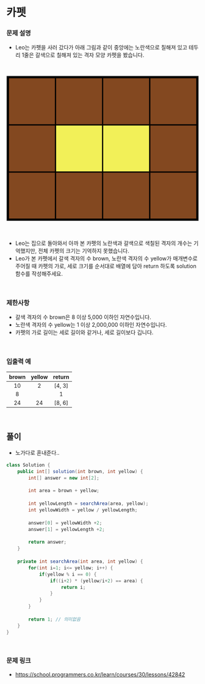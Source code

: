 # 카펫

### 문제 설명
- Leo는 카펫을 사러 갔다가 아래 그림과 같이 중앙에는 노란색으로 칠해져 있고 테두리 1줄은 갈색으로 칠해져 있는 격자 모양 카펫을 봤습니다.

<br>

![carpet](../img/carpet.png)

<br>

- Leo는 집으로 돌아와서 아까 본 카펫의 노란색과 갈색으로 색칠된 격자의 개수는 기억했지만, 전체 카펫의 크기는 기억하지 못했습니다.
- Leo가 본 카펫에서 갈색 격자의 수 brown, 노란색 격자의 수 yellow가 매개변수로 주어질 때 카펫의 가로, 세로 크기를 순서대로 배열에 담아 return 하도록 solution 함수를 작성해주세요.

<br>

### 제한사항
- 갈색 격자의 수 brown은 8 이상 5,000 이하인 자연수입니다.
- 노란색 격자의 수 yellow는 1 이상 2,000,000 이하인 자연수입니다.
- 카펫의 가로 길이는 세로 길이와 같거나, 세로 길이보다 깁니다.

<br>

### 입출력 예

|brown|yellow|return|
|:---:|:---:|:---:|
|10|2|\[4, 3\]|
|8||1|\[3, 3\]|
|24|24|\[8, 6\]|

<br>

## 풀이
- 노가다로 혼내준다..
```java
class Solution {
    public int[] solution(int brown, int yellow) {
        int[] answer = new int[2];

        int area = brown + yellow;

        int yellowLength = searchArea(area, yellow);
        int yellowWidth = yellow / yellowLength;

        answer[0] = yellowWidth +2;
        answer[1] = yellowLength +2;

        return answer;
    }

    private int searchArea(int area, int yellow) {
        for(int i=1; i<= yellow; i++) {
            if(yellow % i == 0) {
                if((i+2) * (yellow/i+2) == area) {
                    return i;
                }
            }
        }

        return 1; // 의미없음
    }
}
```

<br>

### 문제 링크
- https://school.programmers.co.kr/learn/courses/30/lessons/42842
